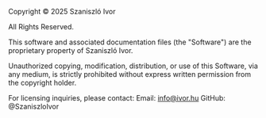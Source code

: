 Copyright © 2025 Szaniszló Ivor

All Rights Reserved.

This software and associated documentation files (the "Software") are the 
proprietary property of Szaniszló Ivor.

Unauthorized copying, modification, distribution, or use of this Software, 
via any medium, is strictly prohibited without express written permission 
from the copyright holder.

For licensing inquiries, please contact:
Email: info@ivor.hu
GitHub: @SzaniszloIvor
